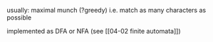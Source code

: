 
usually: maximal munch (?greedy)
i.e. match as many characters as possible

implemented as DFA or NFA
(see [[04-02 finite automata]])